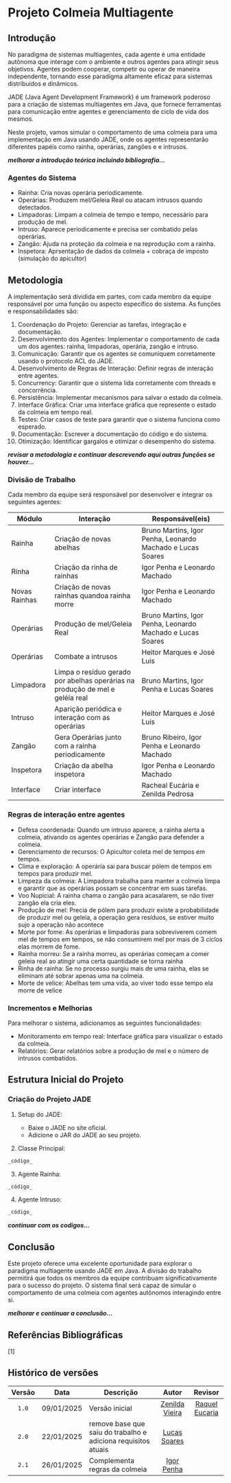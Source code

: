 # Projeto Colmeia Multiagente

## Introdução

No paradigma de sistemas multiagentes, cada agente é uma entidade autônoma que interage com o ambiente e outros agentes para atingir seus objetivos. Agentes podem cooperar, competir ou operar de maneira independente, tornando esse paradigma altamente eficaz para sistemas distribuídos e dinâmicos.

JADE (Java Agent Development Framework) é um framework poderoso para a criação de sistemas multiagentes em Java, que fornece ferramentas para comunicação entre agentes e gerenciamento de ciclo de vida dos mesmos.

Neste projeto, vamos simular o comportamento de uma colmeia para uma implementação em Java usando JADE, onde os agentes representarão diferentes papéis como rainha, operárias, zangões e  e intrusos.

**_melhorar a introdução teórica incluindo bibliografia..._**

### Agentes do Sistema

* Rainha: Cria novas operária periodicamente.
* Operárias: Produzem mel/Geleia Real ou atacam intrusos quando detectados.
* Limpadoras: Limpam a colmeia de tempo e tempo, necessário para produção de mel.
* Intruso: Aparece periodicamente e precisa ser combatido pelas operárias.
* Zangão: Ajuda na proteção da colmeia e na reprodução com a rainha.
* Inspetora: Aprsentação de dados da colmeia + cobraça de imposto (simulação do apicultor)

## Metodologia

A implementação será dividida em partes, com cada membro da equipe responsável por uma função ou aspecto específico do sistema. As funções e responsabilidades são:

1. Coordenação do Projeto: Gerenciar as tarefas, integração e documentação.
2. Desenvolvimento dos Agentes: Implementar o comportamento de cada um dos agentes: rainha, limpadoras, operária, zangão e intruso.
3. Comunicação: Garantir que os agentes se comuniquem corretamente usando o protocolo ACL do JADE.
4. Desenvolvimento de Regras de Interação: Definir regras de interação entre agentes.
5. Concurrency: Garantir que o sistema lida corretamente com threads e concorrência.
6. Persistência: Implementar mecanismos para salvar o estado da colmeia.
7.  Interface Gráfica: Criar uma interface gráfica que represente o estado da colmeia em tempo real.
8.  Testes: Criar casos de teste para garantir que o sistema funciona como esperado.
9.  Documentação: Escrever a documentação do código e do sistema.
10. Otimização: Identificar gargalos e otimizar o desempenho do sistema.
    
**_revisar a metodologia e continuar descrevendo aqui outras funções se houver..._**

### Divisão de Trabalho

Cada membro da equipe será responsável por desenvolver e integrar os seguintes agentes:

| Módulo    | Interação                                       | Responsável(eis) |
| --------- | ----------------------------------------------- | ---------------- |
| Rainha      | Criação de novas abelhas | Bruno Martins, Igor Penha, Leonardo Machado e Lucas Soares |
| Rinha       | Criação da rinha de rainhas | Igor Penha e Leonardo Machado |
|Novas Rainhas| Criação de novas rainhas quandoa rainha morre | Igor Penha e Leonardo Machado |
| Operárias   | Produção de mel/Geleia Real | Bruno Martins, Igor Penha, Leonardo Machado e Lucas Soares |
| Operárias   | Combate a intrusos | Heitor Marques e José Luis |
| Limpadora   | Limpa o resíduo gerado por abelhas operárias na produção de mel e geléia real | Bruno Martins, Igor Penha e Lucas Soares |
| Intruso     | Aparição periódica e interação com as operárias | Heitor Marques e José Luis |
| Zangão      | Gera Operárias junto com a rainha periodicamente | Bruno Ribeiro, Igor Penha e Leonardo Machado |
| Inspetora   | Criação da abelha inspetora | Igor Penha e Leonardo Machado |
| Interface   | Criar interface | Racheal Eucária e Zenilda Pedrosa |


### Regras de interação entre agentes

* Defesa coordenada: Quando um intruso aparece, a rainha alerta a colmeia, ativando os agentes operárias e Zangão para defender a colmeia.
* Gerenciamento de recursos: O Apicultor coleta mel de tempos em tempos.
* Clima e exploração: A operária sai para buscar pólem de tempos em tempos para produzir mel.
* Limpeza da colmeia: A Limpadora trabalha para manter a colmeia limpa e garantir que as operárias possam se concentrar em suas tarefas.
* Voo Nupicial: A rainha chama o zangão para acasalarem, se não tiver zangão ela cria eles.
* Produção de mel: Precia de pólem para produzir existe a probabilidade de produzir mel ou geleia, a operação gera resíduos, se estiver muito sujo a operação não acontece
* Morte por fome: As operárias e limpadoras para sobreviverem comem mel de tempos em tempos, se não consumirem mel por mais de 3 ciclos elas morrem de fome.
* Rainha morreu: Se a rainha morreu, as operárias começam a comer geleia real ao atingir uma certa quantidade se torna rainha
* Rinha de rainha: Se no processo surgiu mais de uma rainha, elas se eliminam até sobrar apenas uma na colmeia.
* Morte de velice: Abelhas tem uma vida, ao viver todo esse tempo ela morre de velice


### Incrementos e Melhorias

Para melhorar o sistema, adicionamos as seguintes funcionalidades:

* Monitoramento em tempo real: Interface gráfica para visualizar o estado da colmeia.
* Relatórios: Gerar relatórios sobre a produção de mel e o número de intrusos combatidos.

## Estrutura Inicial do Projeto

### Criação do Projeto JADE

1. Setup do JADE:
    * Baixe o JADE no site oficial.
    * Adicione o JAR do JADE ao seu projeto.

2. Classe Principal:

```java
_código_
```

3. Agente Rainha:

```java
_código_
```

4. Agente Intruso:

```java
_código_
```

**_continuar com os codigos..._**


## Conclusão

Este projeto oferece uma excelente oportunidade para explorar o paradigma multiagente usando JADE em Java. A divisão do trabalho permitirá que todos os membros da equipe contribuam significativamente para o sucesso do projeto. O sistema final será capaz de simular o comportamento de uma colmeia com agentes autônomos interagindo entre si.

**_melhorar e continuar a conclusão..._**

## Referências Bibliográficas

[1]   


## Histórico de versões

| Versão | Data       | Descrição      |                       Autor                        |                      Revisor                       |
| :----: | ---------- | -------------- | :------------------------------------------------: | :------------------------------------------------: |
| `1.0`  | 09/01/2025 | Versão inicial | [Zenilda Vieira](https://github.com/zenildavieira) | [Raquel Eucaria](https://github.com/raqueleucaria) |
| `2.0`  | 22/01/2025 | remove base que saiu do trabalho e adiciona requisitos atuais | [Lucas Soares](https://github.com/lucasfs1007) | |
| `2.1`  | 26/01/2025 | Complementa regras da colmeia | [Igor Penha](https://github.com/igorpenhaa) | |
